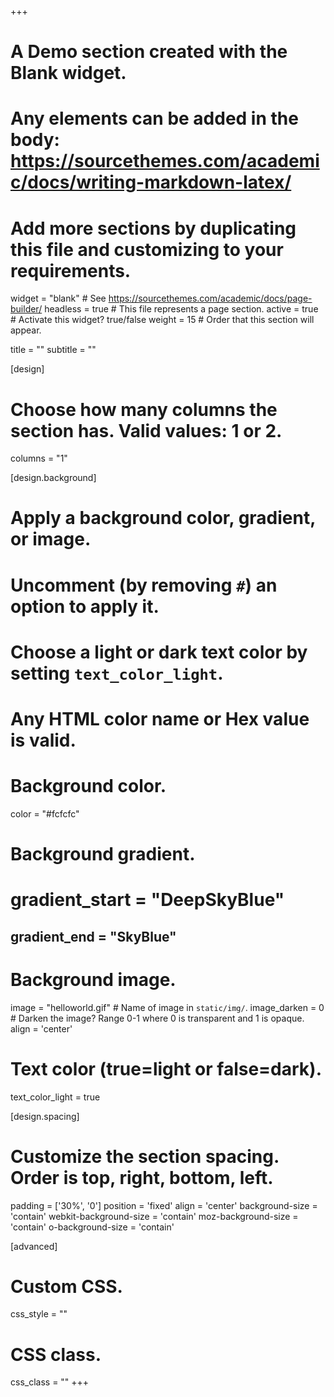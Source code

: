 +++
# A Demo section created with the Blank widget.
# Any elements can be added in the body: https://sourcethemes.com/academic/docs/writing-markdown-latex/
# Add more sections by duplicating this file and customizing to your requirements.

widget = "blank"  # See https://sourcethemes.com/academic/docs/page-builder/
headless = true  # This file represents a page section.
active = true  # Activate this widget? true/false
weight = 15  # Order that this section will appear.

title = ""
subtitle = ""

[design]
  # Choose how many columns the section has. Valid values: 1 or 2.
  columns = "1"

[design.background]
  # Apply a background color, gradient, or image.
  #   Uncomment (by removing `#`) an option to apply it.
  #   Choose a light or dark text color by setting `text_color_light`.
  #   Any HTML color name or Hex value is valid.

  # Background color.
   color = "#fcfcfc"

  # Background gradient.
  # gradient_start = "DeepSkyBlue"
  ## gradient_end = "SkyBlue"

  # Background image.
  image = "helloworld.gif"  # Name of image in `static/img/`.
  image_darken = 0  # Darken the image? Range 0-1 where 0 is transparent and 1 is opaque.
  align = 'center'

  # Text color (true=light or false=dark).
  text_color_light = true

[design.spacing]
  # Customize the section spacing. Order is top, right, bottom, left.
  padding = ['30%', '0']
  position = 'fixed'
  align = 'center'
  background-size = 'contain'
  webkit-background-size = 'contain'
  moz-background-size = 'contain'
  o-background-size = 'contain'

[advanced]
 # Custom CSS.
 css_style = ""

 # CSS class.
 css_class = ""
+++
